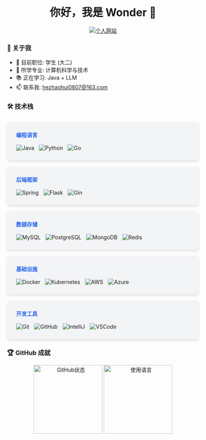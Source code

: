 <h1 align="center">你好，我是 Wonder 👋</h1>
<p align="center">
  <a href="https://www.hezhaohui.cn/">
    <img alt="个人网站" src="https://img.shields.io/badge/个人网站-分享知识-orange?style=flat&logo=gitbook">
  </a>
</p>

### 🧠 关于我

- 🔭 目前职位: 学生 (大二)
- 🌱 所学专业: 计算机科学与技术
- 📚 正在学习: Java + LLM
- 📫 联系我: hezhaohui0807@163.com

### 🛠️ 技术栈

<div style="
    display: grid;
    grid-template-columns: repeat(auto-fit, minmax(300px, 1fr));
    gap: 1rem;
    margin-top: 1.5rem;
">

  <!-- 编程语言 -->
  <div style="
      background: #f3f4f6;
      padding: 1.5rem;
      border-radius: 0.5rem;
      box-shadow: 0 4px 6px rgba(0, 0, 0, 0.1);
  ">
    <h4 style="margin-top: 0; margin-bottom: 1rem; color: #2563eb">编程语言</h4>
    <div style="display: flex; flex-wrap: wrap; gap: 0.8rem">
      <img src="https://skillicons.dev/icons?i=java" title="Java" alt="Java" />
      <img src="https://skillicons.dev/icons?i=python" title="Python" alt="Python" />
      <img src="https://skillicons.dev/icons?i=go" title="Go" alt="Go" />
    </div>
  </div>
  
  <!-- 后端框架 -->
  <div style="
      background: #f3f4f6;
      padding: 1.5rem;
      border-radius: 0.5rem;
      box-shadow: 0 4px 6px rgba(0, 0, 0, 0.1);
  ">
    <h4 style="margin-top: 0; margin-bottom: 1rem; color: #2563eb">后端框架</h4>
    <div style="display: flex; flex-wrap: wrap; gap: 0.8rem">
      <img src="https://skillicons.dev/icons?i=spring" title="Spring" alt="Spring" />
      <img src="https://skillicons.dev/icons?i=flask" title="Flask" alt="Flask" />
      <img src="https://skillicons.dev/icons?i=gin" title="Gin" alt="Gin" />
    </div>
  </div>
  
  <!-- 数据存储 -->
  <div style="
      background: #f3f4f6;
      padding: 1.5rem;
      border-radius: 0.5rem;
      box-shadow: 0 4px 6px rgba(0, 0, 0, 0.1);
  ">
    <h4 style="margin-top: 0; margin-bottom: 1rem; color: #2563eb">数据存储</h4>
    <div style="display: flex; flex-wrap: wrap; gap: 0.8rem">
      <img src="https://skillicons.dev/icons?i=mysql" title="MySQL" alt="MySQL" />
      <img src="https://skillicons.dev/icons?i=postgres" title="PostgreSQL" alt="PostgreSQL" />
      <img src="https://skillicons.dev/icons?i=mongodb" title="MongoDB" alt="MongoDB" />
      <img src="https://skillicons.dev/icons?i=redis" title="Redis" alt="Redis" />
    </div>
  </div>
  
  <!-- 基础设施 -->
  <div style="
      background: #f3f4f6;
      padding: 1.5rem;
      border-radius: 0.5rem;
      box-shadow: 0 4px 6px rgba(0, 0, 0, 0.1);
  ">
    <h4 style="margin-top: 0; margin-bottom: 1rem; color: #2563eb">基础设施</h4>
    <div style="display: flex; flex-wrap: wrap; gap: 0.8rem">
      <img src="https://skillicons.dev/icons?i=docker" title="Docker" alt="Docker" />
      <img src="https://skillicons.dev/icons?i=kubernetes" title="Kubernetes" alt="Kubernetes" />
      <img src="https://skillicons.dev/icons?i=aws" title="AWS" alt="AWS" />
      <img src="https://skillicons.dev/icons?i=azure" title="Azure" alt="Azure" />
    </div>
  </div>
  
  <!-- 开发工具 -->
  <div style="
      background: #f3f4f6;
      padding: 1.5rem;
      border-radius: 0.5rem;
      box-shadow: 0 4px 6px rgba(0, 0, 0, 0.1);
  ">
    <h4 style="margin-top: 0; margin-bottom: 1rem; color: #2563eb">开发工具</h4>
    <div style="display: flex; flex-wrap: wrap; gap: 0.8rem">
      <img src="https://skillicons.dev/icons?i=git" title="Git" alt="Git" />
      <img src="https://skillicons.dev/icons?i=github" title="GitHub" alt="GitHub" />
      <img src="https://skillicons.dev/icons?i=idea" title="IntelliJ" alt="IntelliJ" />
      <img src="https://skillicons.dev/icons?i=vscode" title="VSCode" alt="VSCode" />
    </div>
  </div>
</div>

### 🏆 GitHub 成就

<p align="center">
  <img height="180em" src="https://github-readme-stats.vercel.app/api?username=2311719626&show_icons=true&theme=github_dark&include_all_commits=true&count_private=true" alt="GitHub状态" />
  <img height="180em" src="https://github-readme-stats.vercel.app/api/top-langs?username=2311719626&layout=compact&theme=github_dark" alt="使用语言" />
</p>
